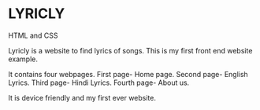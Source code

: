 # LYRICLY 
HTML and CSS

Lyricly is a website to find lyrics of songs. This is my first front end website example.

It contains four webpages.
First page- Home page.
Second page- English Lyrics.
Third page- Hindi Lyrics.
Fourth page- About us.

It is device friendly and my first ever website.
